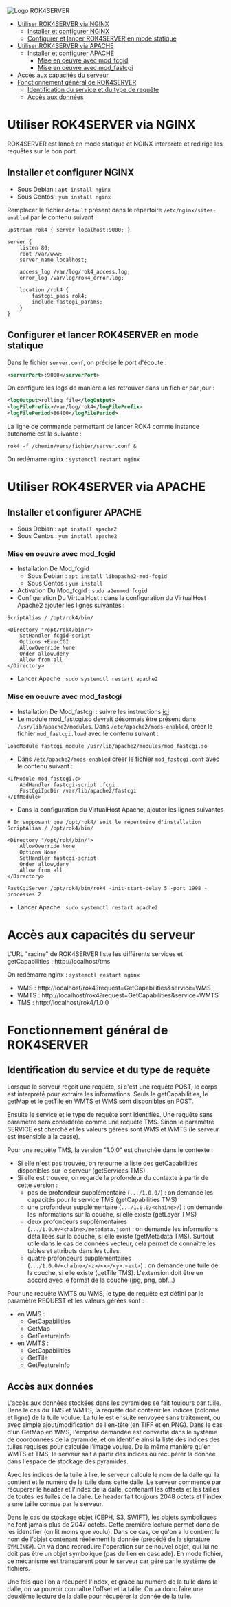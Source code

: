 ![Logo ROK4SERVER](../docs/images/rok4server.png)

<!-- TOC START min:1 max:3 link:true update:true -->
- [Utiliser ROK4SERVER via NGINX](#utiliser-rok4server-via-nginx)
  - [Installer et configurer NGINX](#installer-et-configurer-nginx)
  - [Configurer et lancer ROK4SERVER en mode statique](#configurer-et-lancer-rok4server-en-mode-statique)
- [Utiliser ROK4SERVER via APACHE](#utiliser-rok4server-via-apache)
  - [Installer et configurer APACHE](#installer-et-configurer-apache)
    - [Mise en oeuvre avec mod_fcgid](#mise-en-oeuvre-avec-mod_fcgid)
    - [Mise en oeuvre avec mod_fastcgi](#mise-en-oeuvre-avec-mod_fastcgi)
- [Accès aux capacités du serveur](#accès-aux-capacités-du-serveur)
- [Fonctionnement général de ROK4SERVER](#fonctionnement-général-de-rok4server)
  - [Identification du service et du type de requête](#identification-du-service-et-du-type-de-requête)
  - [Accès aux données](#accès-aux-données)

<!-- TOC END -->

# Utiliser ROK4SERVER via NGINX

ROK4SERVER est lancé en mode statique et NGINX interprète et redirige les requêtes sur le bon port.

## Installer et configurer NGINX

* Sous Debian : `apt install nginx`
* Sous Centos : `yum install nginx`

Remplacer le fichier `default` présent dans le répertoire `/etc/nginx/sites-enabled` par le contenu suivant :

```
upstream rok4 { server localhost:9000; }

server {
    listen 80;
    root /var/www;
    server_name localhost;

    access_log /var/log/rok4_access.log;
    error_log /var/log/rok4_error.log;

    location /rok4 {
        fastcgi_pass rok4;
        include fastcgi_params;
    }
}
```

## Configurer et lancer ROK4SERVER en mode statique

Dans le fichier `server.conf`, on précise le port d'écoute :

```xml
<serverPort>:9000</serverPort>
```

On configure les logs de manière à les retrouver dans un fichier par jour :

```xml
<logOutput>rolling_file</logOutput>
<logFilePrefix>/var/log/rok4</logFilePrefix>
<logFilePeriod>86400</logFilePeriod>
```

La ligne de commande permettant de lancer ROK4 comme instance autonome est la suivante :
```
rok4 -f /chemin/vers/fichier/server.conf &
```

On redémarre nginx : `systemctl restart nginx`

# Utiliser ROK4SERVER via APACHE

## Installer et configurer APACHE

* Sous Debian : `apt install apache2`
* Sous Centos : `yum install apache2`

### Mise en oeuvre avec mod_fcgid

* Installation De Mod_fcgid
    - Sous Debian : `apt install libapache2-mod-fcgid`
    - Sous Centos : `yum install `
* Activation Du Mod_fcgid : `sudo a2enmod fcgid`
* Configuration Du VirtualHost : dans la configuration du VirtualHost Apache2  ajouter les lignes suivantes :

```
ScriptAlias / /opt/rok4/bin/

<Directory "/opt/rok4/bin/">
    SetHandler fcgid-script
    Options +ExecCGI
    AllowOverride None
    Order allow,deny
    Allow from all
</Directory>
```
* Lancer Apache : `sudo systemctl restart apache2`


### Mise en oeuvre avec mod_fastcgi

* Installation De Mod_fastcgi : suivre les instructions [ici](https://fastcgi-archives.github.io/mod_fastcgi/INSTALL.html)
* Le module mod_fastcgi.so devrait désormais être présent dans `/usr/lib/apache2/modules`. Dans `/etc/apache2/mods-enabled`, créer le fichier `mod_fastcgi.load` avec le contenu suivant :

```
LoadModule fastcgi_module /usr/lib/apache2/modules/mod_fastcgi.so
```
* Dans `/etc/apache2/mods-enabled` créer le fichier `mod_fastcgi.conf` avec le contenu suivant :

```
<IfModule mod_fastcgi.c>
    AddHandler fastcgi-script .fcgi
    FastCgiIpcDir /var/lib/apache2/fastcgi
</IfModule>
```
* Dans la configuration du VirtualHost Apache, ajouter les lignes suivantes

```
# En supposant que /opt/rok4/ soit le répertoire d'installation
ScriptAlias / /opt/rok4/bin/

<Directory "/opt/rok4/bin/">
    AllowOverride None
    Options None
    SetHandler fastcgi-script
    Order allow,deny
    Allow from all
</Directory>

FastCgiServer /opt/rok4/bin/rok4 -init-start-delay 5 -port 1998 -processes 2
```
* Lancer Apache : `sudo systemctl restart apache2`

# Accès aux capacités du serveur

L'URL "racine" de ROK4SERVER liste les différents services et getCapabilities : http://localhost/tms

On redémarre nginx : `systemctl restart nginx`
* WMS : http://localhost/rok4?request=GetCapabilities&service=WMS
* WMTS : http://localhost/rok4?request=GetCapabilities&service=WMTS
* TMS : http://localhost/rok4/1.0.0

# Fonctionnement général de ROK4SERVER

## Identification du service et du type de requête

Lorsque le serveur reçoit une requête, si c'est une requête POST, le corps est interprété pour extraire les informations. Seuls le getCapabilities, le getMap et le getTile en WMTS et WMS sont disponibles en POST.

Ensuite le service et le type de requête sont identifiés. Une requête sans paramètre sera considérée comme une requête TMS. Sinon le paramètre SERVICE est cherché et les valeurs gérées sont WMS et WMTS (le serveur est insensible à la casse).

Pour une requête TMS, la version "1.0.0" est cherchée dans le contexte :

* Si elle n'est pas trouvée, on retourne la liste des getCapabilities disponibles sur le serveur (getServices TMS)
* Si elle est trouvée, on regarde la profondeur du contexte à partir de cette version :
    - pas de profondeur supplémentaire (`.../1.0.0/`) : on demande les capacités pour le service TMS (getCapabilities TMS)
    - une profondeur supplémentaire (`.../1.0.0/<chaîne>/`) : on demande les informations sur la couche, si elle existe (getLayer TMS)
    - deux profondeurs supplémentaires (`.../1.0.0/<chaîne>/metadata.json`) : on demande les informations détaillées sur la couche, si elle existe (getMetadata TMS). Surtout utile dans le cas de données vecteur, cela permet de connaître les tables et attributs dans les tuiles.
    - quatre profondeurs supplémentaires (`.../1.0.0/<chaîne>/<z>/<x>/<y>.<ext>`) : on demande une tuile de la couche, si elle existe (getTile TMS). L'extension doit être en accord avec le format de la couche (jpg, png, pbf...)

Pour une requête WMTS ou WMS, le type de requête est défini par le paramètre REQUEST et les valeurs gérées sont :

* en WMS :
    - GetCapabilities
    - GetMap
    - GetFeatureInfo
* en WMTS :
    - GetCapabilities
    - GetTile
    - GetFeatureInfo

## Accès aux données

L'accès aux données stockées dans les pyramides se fait toujours par tuile. Dans le cas du TMS et WMTS, la requête doit contenir les indices (colonne et ligne) de la tuile voulue. La tuile est ensuite renvoyée sans traitement, ou avec simple ajout/modification de l'en-tête (en TIFF et en PNG). Dans le cas d'un GetMap en WMS, l'emprise demandée est convertie dans le système de coordonnées de la pyramide, et on identifie ainsi la liste des indices des tuiles requises pour calculée l'image voulue. De la même manière qu'en WMTS et TMS, le serveur sait à partir des indices où récupérer la donnée dans l'espace de stockage des pyramides.

Avec les indices de la tuile à lire, le serveur calcule le nom de la dalle qui la contient et le numéro de la tuile dans cette dalle. Le serveur commence par récupérer le header et l'index de la dalle, contenant les offsets et les tailles de toutes les tuiles de la dalle. Le header fait toujours 2048 octets et l'index a une taille connue par le serveur.

Dans le cas du stockage objet (CEPH, S3, SWIFT), les objets symboliques ne font jamais plus de 2047 octets. Cette première lecture permet donc de les identifier (on lit moins que voulu). Dans ce cas, ce qu'on a lu contient le nom de l'objet contenant réellement la donnée (précédé de la signature `SYMLINK#`). On va donc reproduire l'opération sur ce nouvel objet, qui lui ne doit pas être un objet symbolique (pas de lien en cascade). En mode fichier, ce mécanisme est transparent pour le serveur car géré par le système de fichiers.

Une fois que l'on a récupéré l'index, et grâce au numéro de la tuile dans la dalle, on va pouvoir connaître l'offset et la taille. On va donc faire une deuxième lecture de la dalle pour récupérer la donnée de la tuile.
